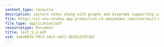 ```yaml
---
content_type: resource
description: Lecture notes along with graphs and diagrams supporting Lecture 5.
file: https://ol-ocw-studio-app-production.s3.amazonaws.com/courses/2-067-advanced-structural-dynamics-and-acoustics-13-811-spring-2004/1a6a081bf8c514c5a812db5d121071b2_lect_5_4.pdf
file_type: application/pdf
resourcetype: Document
title: lect_5_4.pdf
uid: 1a6a081b-f8c5-14c5-a812-db5d121071b2
---
```

